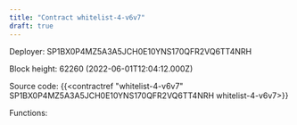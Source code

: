 ```yaml
---
title: "Contract whitelist-4-v6v7"
draft: true
---
```

Deployer: SP1BX0P4MZ5A3A5JCH0E10YNS170QFR2VQ6TT4NRH


 



Block height: 62260 (2022-06-01T12:04:12.000Z)

Source code: {{<contractref "whitelist-4-v6v7" SP1BX0P4MZ5A3A5JCH0E10YNS170QFR2VQ6TT4NRH whitelist-4-v6v7>}}

Functions:


